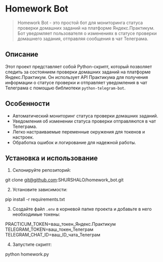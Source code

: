 # Homework Bot 
> Homework Bot - это простой бот для мониторинга статуса проверки домашних заданий на платформе Яндекс.Практикум. Бот уведомляет пользователя о изменениях в статусе проверки домашнего задания, отправляя сообщения в чат Телеграма.

## Описание

Этот проект представляет собой Python-скрипт, который позволяет следить за состоянием проверки домашних заданий на платформе Яндекс.Практикум. Он использует API Практикума для получения информации о статусе проверки и отправляет уведомления в чат Телеграма с помощью библиотеки `python-telegram-bot`.

## Особенности

- Автоматический мониторинг статуса проверки домашних заданий.
- Уведомления об изменении статуса проверки отправляются в чат Телеграма.
- Легко настраиваемые переменные окружения для токенов и настроек.
- Обработка ошибок и логирование для надежной работы.

## Установка и использование

1. Склонируйте репозиторий:

git clone git@github.com:SHURSHALO/homework_bot.git

2. Установите зависимости:

pip install -r requirements.txt

3. Создайте файл `.env` в корневой папке проекта и добавьте в него необходимые токены:

PRACTICUM_TOKEN=ваш_токен_Яндекс.Практикум
TELEGRAM_TOKEN=ваш_токен_Телеграм
TELEGRAM_CHAT_ID=ваш_ID_чата_Телеграм

4. Запустите скрипт:

python homework.py
